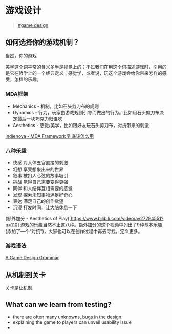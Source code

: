 # 游戏设计

> [\#game design](https://memex.changbai.li/#tag-game%20design)

## 如何选择你的游戏机制？



当然，你的游戏

美学这个词平常的含义多半是视觉上的；不过我们在用这个词描述游戏时，引用的是它在哲学上的一个经典定义：感觉学，或者说，玩这个游戏会给你带来怎样的感受，怎样的乐趣。

### MDA框架

- Mechanics - 机制，比如石头剪刀布的规则
- Dynamics - 行为，玩家由游戏规则引导而做出的行为。比如用石头剪刀布决定最后一块巧克力归谁吃
- Aesthetics - 感觉/美学，比如跟好友玩石头剪刀布，对抗带来的刺激

[Indienova - MDA Framework 到底该怎么用](https://indienova.com/indie-game-development/how-to-put-mda-into-practice/)

### 八种乐趣

- 快感 对人体五官直接的刺激
- 幻想 享受想象出来的世界
- 叙事 被扣人心弦的故事吸引
- 挑战 觉得自己需要变得更强
- 同伴 和人结伴互相需要的感觉
- 发现 探索未知事物满足好奇心
- 表达 满足自己的创作欲望
- 沉浸 打发时间，让大脑休息一下

(额外加分 - Aesthetics of Play)[https://www.bilibili.com/video/av27294551?p=110]
游戏的乐趣当然不止这八种。额外加分的这个视频中列出了9种基本乐趣(添加了一个“对抗”)，大家也可以在创作过程中再去寻找，定义更多。


### 游戏语法

[A Game Design Grammar](https://onlyagame.typepad.com/only_a_game/2005/11/a_game_design_g.html)

## 从机制到关卡

关卡是让机制



## What can we learn from testing?

- there are often many unknowns, bugs in the design
- explaining the game to players can unveil usability issue
- 